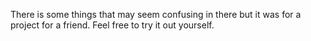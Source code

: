 There is some things that may seem confusing in there but it was for a project for a friend. Feel free to try it out yourself.
